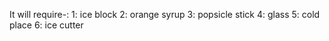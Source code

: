 It will require-:
1: ice block
2: orange syrup
3: popsicle stick
4: glass
5: cold place
6: ice cutter